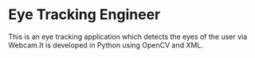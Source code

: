 # Eye Tracking Engineer
This is an eye tracking application which detects the eyes of the user via Webcam.It is developed in Python using OpenCV and XML.
